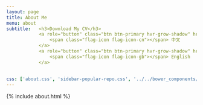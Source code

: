 ```yaml
---
layout: page
title: About Me
menu: about
subtitle:   <h3>Download My CV</h3>
            <a role="button" class="btn btn-primary hvr-grow-shadow" href="/assets/files/CV_Chuan_Dong_FRx.pdf" target="_blanks">
                <span class="flag-icon flag-icon-cn"></span> 中文
            </a>
            <a role="button" class="btn btn-primary hvr-grow-shadow" href="/assets/files/CV_Chuan_Dong_FRx.pdf" target="_blanks">x
                <span class="flag-icon flag-icon-gb"></span> English
            </a>
           
                            
css: ['about.css', 'sidebar-popular-repo.css', '../../bower_components/flag-icon-css/css/flag-icon.min.css']
---
```


{% include about.html %}